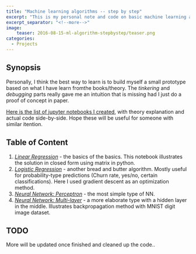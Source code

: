 ```yaml
---
title: "Machine learning algorithms -- step by step"
excerpt: "This is my personal note and code on basic machine learning algorithms -- from regression to neural networks." 
excerpt_separator: "<!--more-->"
image:
    teaser: 2016-08-15-ml-algorithm-stepbystep/teaser.png
categories:
  - Projects
---
```


## Synopsis

Personally, I think the best way to learn is to build myself a small prototype based on what I have learn fromthe books/theory. The *tinkering* and *debugging* parts really gave me an intuition that is missing had I just do a proof of concept in paper. 


[Here is the list of jupyter notebooks I created](https://github.com/simpleblob/ml_algorithms_stepbystep), with theory explanation and actual code side-by-side. Hope these will be useful for someone with similar itention.
 
## Table of Content

1. *[Linear Regression](https://github.com/simpleblob/ml_algorithms_stepbystep/blob/master/algo_example_linear_regression.ipynb)* - the basics of the basics. This notebook illustrates the solution in closed form using matrix in python.
2. *[Logistic Regression](https://github.com/simpleblob/ml_algorithms_stepbystep/blob/master/algo_example_logistic_regression_and_optimization_methods.ipynb)* - another bread and butter algorithm. Mostly useful for probability-type predictions (Churn rate, yes/no, certain classifications). Here I used gradient descent as an optimization method.
3. *[Neural Network: Perceptron](https://github.com/simpleblob/ml_algorithms_stepbystep/blob/master/algo_example_NN_perceptron.ipynb)* - the most simple type of NN. 
4. *[Neural Network: Multi-layer](https://github.com/simpleblob/ml_algorithms_stepbystep/blob/master/algo_example_NN_multilayer_FNN.ipynb)* - a more elaborate type with a hidden layer in the middle. Illustrates backpropagation method with MNIST digit image dataset.

## TODO

More will be updated once finished and cleaned up the code..
